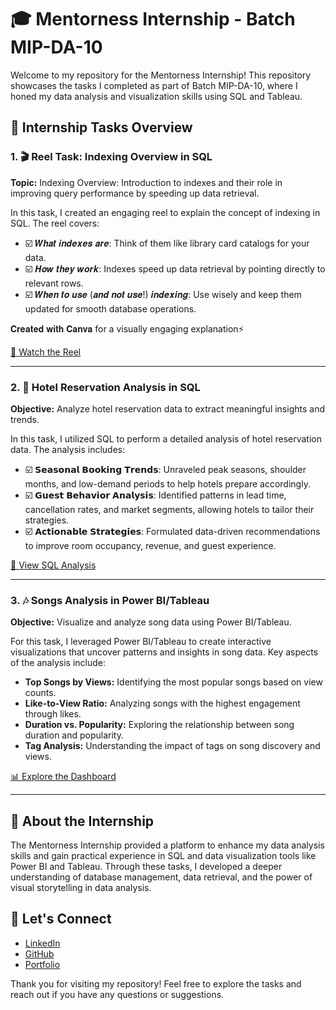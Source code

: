 # 🎓 Mentorness Internship - Batch MIP-DA-10

Welcome to my repository for the Mentorness Internship! This repository showcases the tasks I completed as part of Batch MIP-DA-10, where I honed my data analysis and visualization skills using SQL and Tableau.

## 🌟 Internship Tasks Overview

### 1. 🎬 Reel Task: Indexing Overview in SQL
**Topic:** Indexing Overview: Introduction to indexes and their role in improving query performance by speeding up data retrieval.

In this task, I created an engaging reel to explain the concept of indexing in SQL. The reel covers:
- ☑️ 𝑾𝒉𝒂𝒕 𝒊𝒏𝒅𝒆𝒙𝒆𝒔 𝒂𝒓𝒆: Think of them like library card catalogs for your data.
- ☑️ 𝑯𝒐𝒘 𝒕𝒉𝒆𝒚 𝒘𝒐𝒓𝒌: Indexes speed up data retrieval by pointing directly to relevant rows.
- ☑️ 𝑾𝒉𝒆𝒏 𝒕𝒐 𝒖𝒔𝒆 (𝒂𝒏𝒅 𝒏𝒐𝒕 𝒖𝒔𝒆!) 𝒊𝒏𝒅𝒆𝒙𝒊𝒏𝒈: Use wisely and keep them updated for smooth database operations.

𝐂𝐫𝐞𝐚𝐭𝐞𝐝 𝐰𝐢𝐭𝐡 𝐂𝐚𝐧𝐯𝐚 for a visually engaging explanation⚡

[🎥 Watch the Reel](#) <!-- Add link to your reel if available -->

---

### 2. 🏨 Hotel Reservation Analysis in SQL
**Objective:** Analyze hotel reservation data to extract meaningful insights and trends.

In this task, I utilized SQL to perform a detailed analysis of hotel reservation data. The analysis includes:
- ☑️ 𝗦𝗲𝗮𝘀𝗼𝗻𝗮𝗹 𝗕𝗼𝗼𝗸𝗶𝗻𝗴 𝗧𝗿𝗲𝗻𝗱𝘀: Unraveled peak seasons, shoulder months, and low-demand periods to help hotels prepare accordingly.
- ☑️ 𝗚𝘂𝗲𝘀𝘁 𝗕𝗲𝗵𝗮𝘃𝗶𝗼𝗿 𝗔𝗻𝗮𝗹𝘆𝘀𝗶𝘀: Identified patterns in lead time, cancellation rates, and market segments, allowing hotels to tailor their strategies.
- ☑️ 𝗔𝗰𝘁𝗶𝗼𝗻𝗮𝗯𝗹𝗲 𝗦𝘁𝗿𝗮𝘁𝗲𝗴𝗶𝗲𝘀: Formulated data-driven recommendations to improve room occupancy, revenue, and guest experience.

[📁 View SQL Analysis](#) <!-- Add link to your SQL scripts or analysis -->

---

### 3. 🎶 Songs Analysis in Power BI/Tableau
**Objective:** Visualize and analyze song data using Power BI/Tableau.

For this task, I leveraged Power BI/Tableau to create interactive visualizations that uncover patterns and insights in song data. Key aspects of the analysis include:
- **Top Songs by Views:** Identifying the most popular songs based on view counts.
- **Like-to-View Ratio:** Analyzing songs with the highest engagement through likes.
- **Duration vs. Popularity:** Exploring the relationship between song duration and popularity.
- **Tag Analysis:** Understanding the impact of tags on song discovery and views.

[📊 Explore the Dashboard](#) <!-- Add link to your Power BI/Tableau dashboard if available -->

---

## 🚀 About the Internship
The Mentorness Internship provided a platform to enhance my data analysis skills and gain practical experience in SQL and data visualization tools like Power BI and Tableau. Through these tasks, I developed a deeper understanding of database management, data retrieval, and the power of visual storytelling in data analysis.

## 🤝 Let's Connect
- [LinkedIn](https://linkedin.com/in/your-profile)
- [GitHub](https://github.com/your-username)
- [Portfolio](https://your-portfolio.com)

Thank you for visiting my repository! Feel free to explore the tasks and reach out if you have any questions or suggestions.
